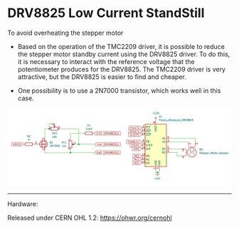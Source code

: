 # DRV8825 Low Current StandStill
To avoid overheating the stepper motor

- Based on the operation of the TMC2209 driver, it is possible to reduce the stepper motor standby current using the DRV8825 driver. To do this, it is necessary to interact with the reference voltage that the potentiometer produces for the DRV8825. The TMC2209 driver is very attractive, but the DRV8825 is easier to find and cheaper.

- One possibility is to use a 2N7000 transistor, which works well in this case.

![img](https://raw.githubusercontent.com/rtek1000/DRV8825_LOW_CURRENT_STANDSTILL/main/DRV8825_1.png)

------

Hardware:

Released under CERN OHL 1.2: https://ohwr.org/cernohl

